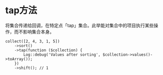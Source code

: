 # tap方法

将集合传递给回调，在特定点「tap」集合。此举能对集合中的项目执行某些操作，而不影响集合本身。

```
collect([2, 4, 3, 1, 5])
    ->sort()
    ->tap(function ($collection) {
        Log::debug('Values after sorting', $collection->values()->toArray());
    })
    ->shift(); // 1
```